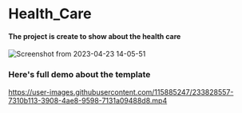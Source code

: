 # Health_Care
#### The project is create to show about the health care


![Screenshot from 2023-04-23 14-05-51](https://user-images.githubusercontent.com/115885247/233828398-d9c0c9e2-0152-44fc-91cd-7436e3a53501.png)

### Here's full demo about the template


https://user-images.githubusercontent.com/115885247/233828557-7310b113-3908-4ae8-9598-7131a09488d8.mp4

